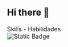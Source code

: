 ## Hi there 👋

Skills - Habilidades <br>
![Static Badge](https://img.shields.io/badge/React-%235CB0E0)

